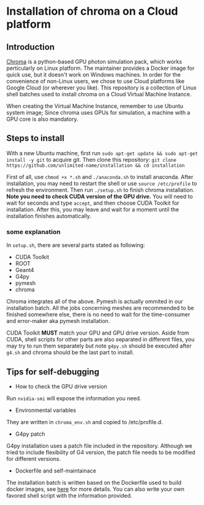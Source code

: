 # Installation of chroma on a Cloud platform
## Introduction
[Chroma](https://github.com/BenLand100/chroma) is a python-based GPU photon simulation pack, which works perticularly on Linux platform. 
The maintainer provides a Docker image for quick use, but it doesn't work on Windows machines. In order for the convenience of non-Linux users, we chose to use Cloud platforms like Google Cloud (or wherever you like). This repository is a collection of Linux shell batches used to install chroma on a Cloud Virtual Machine Instance. 

When creating the Virtual Machine Instance, remember to use Ubuntu system image; Since chroma uses GPUs for simulation, a machine with a GPU core is also mandatory. 

## Steps to install
With a new Ubuntu machine, first run `sudo apt-get update && sudo apt-get install -y git` to acquire git. Then clone this repository: `git clone https://github.com/unlimited-name/installation && cd installation`

First of all, use `chmod +x *.sh` and `./anaconda.sh` to install anaconda. After installation, you may need to restart the shell or use `source /etc/profile` to refresh the environment. Then run `./setup.sh` to finish chroma installation. **Note you need to check CUDA version of the GPU drive.** You will need to wait for seconds and type `accept`, and then choose CUDA Toolkit for installation. After this, you may leave and wait for a moment until the installation finishes automatically. 

### some explanation
In `setup.sh`, there are several parts stated as following: 
- CUDA Toolkit
- ROOT
- Geant4
- G4py
- pymesh
- chroma

Chroma integrates all of the above. Pymesh is actually ommited in our installation batch. All the jobs concerning meshes are recommended to be finished somewhere else, there is no need to wait for the time-consumer and error-maker aka pymesh installation. 

CUDA Toolkit **MUST** match your GPU and GPU drive version. Aside from CUDA, shell scripts for other parts are also separated in different files, you may try to run them separately but note `g4py.sh` should be executed after `g4.sh` and chroma should be the last part to install. 

## Tips for self-debugging
* How to check the GPU drive version

Run `nvidia-smi` will expose the information you need. 
* Environmental variables

They are written in `chroma_env.sh` and copied to /etc/profile.d. 
* G4py patch

G4py installation uses a patch file included in the repository. Although we tried to include flexibility of G4 version, the patch file needs to be modified for different versions. 
* Dockerfile and self-maintainace

The installation batch is written based on the Dockerfile used to build docker images, see [here](https://github.com/BenLand100/chroma/tree/master/installation) for more details. You can also write your own favored shell script with the information provided. 